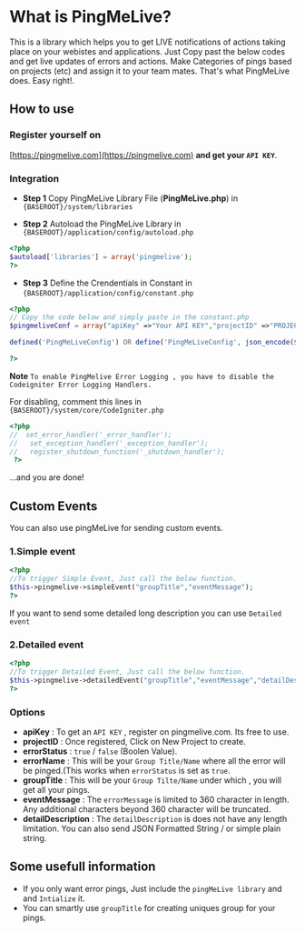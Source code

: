 # What is PingMeLive?

This is a library which helps you to get LIVE notifications of actions taking place on your webistes and applications.
Just Copy past the below codes and get live updates of errors and actions. Make Categories of pings based on projects (etc) and assign it to your team mates.
That's what PingMeLive does.
Easy right!.

## How to use

### Register yourself on

[https://pingmelive.com](https://pingmelive.com) **and get your `API KEY`**.


### Integration
* **Step 1**  Copy PingMeLive Library File (**PingMeLive.php**) in `{BASEROOT}/system/libraries`


* **Step 2** Autoload the PingMeLive Library in `{BASEROOT}/application/config/autoload.php`


```php 
<?php 
$autoload['libraries'] = array('pingmelive');
?>
```


* **Step 3** Define the Crendentials in Constant in `{BASEROOT}/application/config/constant.php`


```php 
<?php 
// Copy the code below and simply paste in the constant.php 
$pingmeliveConf = array("apiKey" =>"Your API KEY","projectID" =>"PROJECT ID","errorLogStatus"=>true,"errorTitle"=>"CodeIgnitor PHP Error");

defined('PingMeLiveConfig') OR define('PingMeLiveConfig', json_encode($pingmeliveConf));

?>
```
**Note** `To enable PingMelive Error Logging , you have to disable the Codeigniter Error Logging Handlers.`

For disabling, comment this lines in `{BASEROOT}/system/core/CodeIgniter.php`

```php
<?php 
//  set_error_handler('_error_handler');
//	 set_exception_handler('_exception_handler');
//	 register_shutdown_function('_shutdown_handler');
 ?>
 ```
...and you are done!


## Custom Events

You can also use pingMeLive for sending custom events.

### 1.Simple event

```php
<?php 
//To trigger Simple Event, Just call the below function.
$this->pingmelive->simpleEvent("groupTitle","eventMessage");
?>
 ```    

If you want to send some detailed long description you can use `Detailed event`

### 2.Detailed event

```php
<?php 
//To trigger Detailed Event, Just call the below function.
$this->pingmelive->detailedEvent("groupTitle","eventMessage","detailDescription");
?>
```

### Options
* **apiKey** : To get an `API KEY` , register on pingmelive.com. Its free to use.
* **projectID** : Once registered, Click on New Project to create. 
* **errorStatus** : `true` / `false` (Boolen Value).
* **errorName** : This will be your `Group Title/Name` where all the error will be pinged.(This works when `errorStatus` is set as `true`.
* **groupTitle** : This will be your `Group Tilte/Name` under which , you will get all your pings.
* **eventMessage** : The `errorMessage` is limited to 360 character in length. Any additional characters beyond 360 character will be truncated.
* **detailDescription** : The `detailDescription` is does not have any length limitation. You can also send JSON Formatted String / or simple plain string.

## Some usefull information

* If you only want error pings, Just include the `pingMeLive library` and and `Intialize` it.
* You can smartly use `groupTitle` for creating uniques group for your pings.

